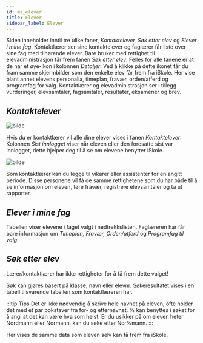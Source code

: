 ```yaml
---
id: ms_elever
title: Elever
sidebar_label: Elever
---
```


Siden inneholder inntil tre ulike faner, _Kontaktelever, Søk etter elev_ og _Elever i mine fag_. Kontaktlærer ser sine kontaktelever og faglærer får liste over sine fag med tilhørende elever. Bare bruker med rettighet til elevadministrasjon får frem fanen _Søk etter elev_. Felles for alle fanene er at de har et øye-ikon i kolonnen _Detaljer_. Ved å klikke på dette ikonet får du fram samme skjermbilder som den enkelte elev får frem fra iSkole. Her vise blant annet elevens personalia, timeplan, fravær, orden/atferd og programfag for valg. Kontaktlærer og elevadministrasjon ser i tillegg vurderinger, elevsamtaler, fagsamtaler, resultater, eksamener og brev. 


## _Kontaktelever_

![bilde](https://user-images.githubusercontent.com/80097133/158994189-61e7100d-b426-4df3-87f3-74344c919383.png)

Hvis du er kontaktlærer vil alle dine elever vises i fanen _Kontaktelever_. Kolonnen _Sist innlogget_ viser når eleven eller den foresatte sist var innlogget, dette hjelper deg til å se om elevene benytter iSkole.

![bilde](https://user-images.githubusercontent.com/80097133/166649933-ac26c2d9-efe0-42a8-a3f6-6c8ed20351ce.png)

Som kontaktlærer kan du legge til vikarer eller assistenter for en angitt periode. Disse personene vil få de samme rettighetene som du har både til å se informasjon om eleven, føre fravær, registrere elevsamtaler og ta ut rapporter.

## _Elever i mine fag_
Tabellen viser elevene i faget valgt i nedtrekkslisten. Faglæreren har får bare informasjon om _Timeplan, Fravær, Orden/atferd_ og _Programfag til valg_.

## _Søk etter elev_
Lærer/kontaktlærer har ikke rettigheter for å få frem dette valget!

Søk kan gjøres basert på klasse, navn eller elevnr. Søkeresultatet vises i en tabell tilsvarende tabellen som kontaktlæreren har. 

:::tip Tips
Det er ikke nødvendig å skrive hele navnet på eleven, ofte holder det med et par bokstaver fra for- og etternavnet. % kan benyttes i søket for å angi at det kan være hva som helst. Er du usikker på om eleven heter Nordmann eller Normann, kan du søke etter Nor%mann.
:::

Her vises de samme data som eleven selv kan få frem fra iSkole.

